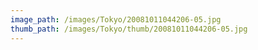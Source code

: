 ```yaml
---
image_path: /images/Tokyo/20081011044206-05.jpg
thumb_path: /images/Tokyo/thumb/20081011044206-05.jpg
---
```

